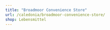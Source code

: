 ```yaml
---
title: "Broadmoor Convenience Store"
url: /caledonia/broadmoor-convenience-store/
shop: Lebensmittel
---
```

